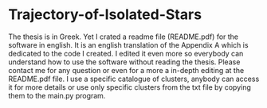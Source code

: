 # Trajectory-of-Isolated-Stars
The thesis is in Greek. Yet I crated a readme file (README.pdf) for the software in english. It is an english translation of the Appendix A which is dedicated to the code I created. I edited it even more so everybody can understand how to use the software without reading the thesis. Please contact me for any question or even for a more a in-depth editing at the README.pdf file. I use a specific catalogue of clusters, anybody can access it for more details or use only specific clusters from the txt file by copying them to the main.py program.
